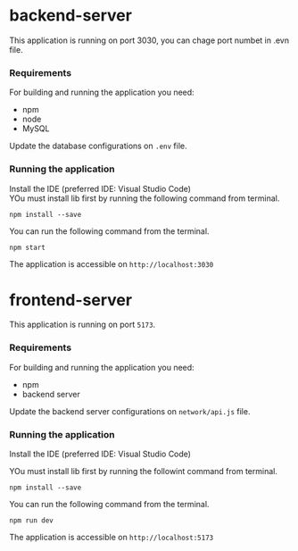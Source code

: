 # backend-server
This application is running on port 3030, you can chage port numbet in .evn file.
 
### Requirements
For building and running the application you need:

- npm
- node
- MySQL

Update the database configurations on ``.env`` file.

### Running the application

Install the IDE (preferred IDE: Visual Studio Code) <br/>
YOu must install lib first by running the following command from terminal.
```shell
npm install --save
```
You can run the following command from the terminal.

```shell
npm start
```
The application is accessible on ``http://localhost:3030``

# frontend-server
This application is running on port ``5173``.
 
### Requirements
For building and running the application you need:

- npm
- backend server 

Update the backend server configurations on ``network/api.js`` file.

### Running the application

Install the IDE (preferred IDE: Visual Studio Code) <br/>

YOu must install lib first by running the followint command from terminal.
```shell
npm install --save
```
You can run the following command from the terminal.

```shell
npm run dev
```
The application is accessible on ``http://localhost:5173``

